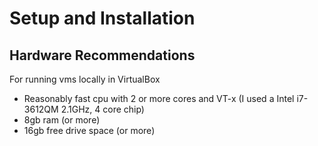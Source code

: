 # Setup and Installation

## Hardware Recommendations
For running vms locally in VirtualBox

* Reasonably fast cpu with 2 or more cores and VT-x (I used a Intel i7-3612QM 2.1GHz, 4 core chip)
* 8gb ram (or more)
* 16gb free drive space  (or more)
